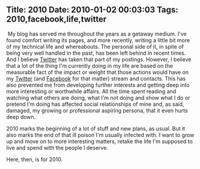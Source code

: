 Title: 2010
Date: 2010-01-02 00:03:03
Tags: 2010,facebook,life,twitter
---
<p>&nbsp;My blog has served me throughout the years as a getaway medium. I've found comfort writing its pages, and more recently, writing a little bit more of my technical life and whereabouts. The personal side of it, in spite of being very well handled in the past, has been left behind in recent times. And I believe <a href="http://twitter.com">Twitter</a> has taken that part of my postings. However, I believe that a lot of the thing I'm currently doing in my life are based on the measurable fact of the impact or weight that those actions would have on my <a href="http://twitter.com/habanerd">Twitter</a> (and <a href="http://facebook.com/damog">Facebook</a> for that matter) stream and contacts. This has also prevented me from developing further interests and getting deep into more interesting or worthwhile affairs. All the time spent reading and watching what others are doing, what I'm not doing and show what I do or pretend I'm doing has affected social relationships of mine and, as said, damaged, my growing or professional aspiring persona, that it even hurts deep down.</p>
<p>2010 marks the beginning of a lot of stuff and new plans, as usual. But it also marks the end of that ill poison I'm usually infected with. I want to grow up and move on to more interesting matters, retake the life I'm supposed to live and spend with the people I deserve.</p>
<p>Here, then, is for 2010.</p>